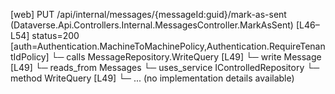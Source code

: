 [web] PUT /api/internal/messages/{messageId:guid}/mark-as-sent  (Dataverse.Api.Controllers.Internal.MessagesController.MarkAsSent)  [L46–L54] status=200 [auth=Authentication.MachineToMachinePolicy,Authentication.RequireTenantIdPolicy]
  └─ calls MessageRepository.WriteQuery [L49]
  └─ write Message [L49]
    └─ reads_from Messages
  └─ uses_service IControlledRepository<Message>
    └─ method WriteQuery [L49]
      └─ ... (no implementation details available)

